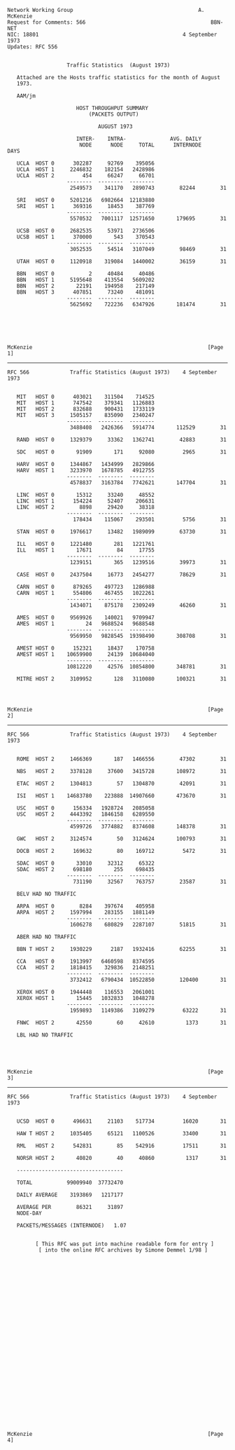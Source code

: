     Network Working Group                                        A. McKenzie
    Request for Comments: 566                                        BBN-NET
    NIC: 18801                                              4 September 1973
    Updates: RFC 556


                       Traffic Statistics  (August 1973)

       Attached are the Hosts traffic statistics for the month of August
       1973.

       AAM/jm

                          HOST THROUGHPUT SUMMARY
                              (PACKETS OUTPUT)

                                 AUGUST 1973

                          INTER-    INTRA-              AVG. DAILY
                           NODE      NODE     TOTAL      INTERNODE     DAYS

       UCLA  HOST 0      302287     92769    395056
       UCLA  HOST 1     2246832    182154   2428986
       UCLA  HOST 2         454     66247     66701
                       --------  --------  --------
                        2549573    341170   2890743        82244        31

       SRI   HOST 0     5201216   6982664  12183880
       SRI   HOST 1      369316     18453    387769
                       --------  --------  --------
                        5570532   7001117  12571650       179695        31

       UCSB  HOST 0     2682535     53971   2736506
       UCSB  HOST 1      370000       543    370543
                       --------  --------  --------
                        3052535     54514   3107049        98469        31

       UTAH  HOST 0     1120918    319084   1440002        36159        31

       BBN   HOST 0           2     40484     40486
       BBN   HOST 1     5195648    413554   5609202
       BBN   HOST 2       22191    194958    217149
       BBN   HOST 3      407851     73240    481091
                       --------  --------  --------
                        5625692    722236   6347926       181474        31






    McKenzie                                                        [Page 1]

------------------------------------------------------------------------

``` newpage
RFC 566             Traffic Statistics (August 1973)    4 September 1973


   MIT   HOST 0      403021    311504    714525
   MIT   HOST 1      747542    379341   1126883
   MIT   HOST 2      832688    900431   1733119
   MIT   HOST 3     1505157    835090   2340247
                   --------  --------  --------
                    3488408   2426366   5914774       112529        31

   RAND  HOST 0     1329379     33362   1362741        42883        31

   SDC   HOST 0       91909       171     92080         2965        31

   HARV  HOST 0     1344867   1434999   2829866
   HARV  HOST 1     3233970   1678785   4912755
                   --------  --------  --------
                    4578837   3163784   7742621       147704        31

   LINC  HOST 0       15312     33240     48552
   LINC  HOST 1      154224     52407    206631
   LINC  HOST 2        8898     29420     38318
                   --------  --------  --------
                     178434    115067    293501         5756        31

   STAN  HOST 0     1976617     13482   1989099        63730        31

   ILL   HOST 0     1221480       281   1221761
   ILL   HOST 1       17671        84     17755
                   --------  --------  --------
                    1239151       365   1239516        39973        31

   CASE  HOST 0     2437504     16773   2454277        78629        31

   CARN  HOST 0      879265    497723   1286988
   CARN  HOST 1      554806    467455   1022261
                   --------  --------  --------
                    1434071    875178   2309249        46260        31

   AMES  HOST 0     9569926    140021   9709947
   AMES  HOST 1          24   9688524   9688548
                   --------  --------  --------
                    9569950   9828545  19398490       308708        31

   AMEST HOST 0      152321     18437    170758
   AMEST HOST 1    10659900     24139  10684040
                   --------  --------  --------
                   10812220     42576  10854800       348781        31

   MITRE HOST 2     3109952       128   3110080       100321        31




McKenzie                                                        [Page 2]
```

------------------------------------------------------------------------

``` newpage
RFC 566             Traffic Statistics (August 1973)    4 September 1973


   ROME  HOST 2     1466369       187   1466556        47302        31

   NBS   HOST 2     3378128     37600   3415728       108972        31

   ETAC  HOST 2     1304813        57   1304870        42091        31

   ISI   HOST 1    14683780    223888  14907660       473670        31

   USC   HOST 0      156334   1928724   2085058
   USC   HOST 2     4443392   1846158   6289550
                   --------  --------  --------
                    4599726   3774882   8374608       148378        31

   GWC   HOST 2     3124574        50   3124624       100793        31

   DOCB  HOST 2      169632        80    169712         5472        31

   SDAC  HOST 0       33010     32312     65322
   SDAC  HOST 2      698180       255    698435
                   --------  --------  --------
                     731190     32567    763757        23587        31

   BELV HAD NO TRAFFIC

   ARPA  HOST 0        8284    397674    405958
   ARPA  HOST 2     1597994    283155   1881149
                   --------  --------  --------
                    1606278    680829   2287107        51815        31

   ABER HAD NO TRAFFIC

   BBN T HOST 2     1930229      2187   1932416        62255        31

   CCA   HOST 0     1913997   6460598   8374595
   CCA   HOST 2     1818415    329836   2148251
                   --------  --------  --------
                    3732412   6790434  10522850        120400       31

   XEROX HOST 0     1944448    116553   2061001
   XEROX HOST 1       15445   1032833   1048278
                   --------  --------  --------
                    1959893   1149386   3109279         63222       31

   FNWC  HOST 2       42550        60     42610          1373       31

   LBL HAD NO TRAFFIC





McKenzie                                                        [Page 3]
```

------------------------------------------------------------------------

``` newpage
RFC 566             Traffic Statistics (August 1973)    4 September 1973


   UCSD  HOST 0      496631     21103    517734         16020       31

   HAW T HOST 2     1035405     65121   1100526         33400       31

   RML   HOST 2      542831        85    542916         17511       31

   NORSR HOST 2       40820        40     40860          1317       31

   ----------------------------------

   TOTAL           99009940  37732470

   DAILY AVERAGE    3193869   1217177

   AVERAGE PER        86321     31897
   NODE-DAY

   PACKETS/MESSAGES (INTERNODE)   1.07


         [ This RFC was put into machine readable form for entry ]
          [ into the online RFC archives by Simone Demmel 1/98 ]





























McKenzie                                                        [Page 4]
```
